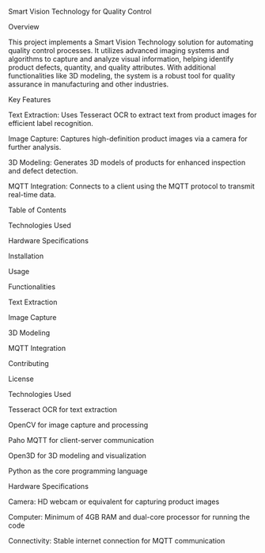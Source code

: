 Smart Vision Technology for Quality Control

Overview

This project implements a Smart Vision Technology solution for automating quality control processes. It utilizes advanced imaging systems and algorithms to capture and analyze visual information, helping identify product defects, quantity, and quality attributes. With additional functionalities like 3D modeling, the system is a robust tool for quality assurance in manufacturing and other industries.

Key Features

Text Extraction: Uses Tesseract OCR to extract text from product images for efficient label recognition.

Image Capture: Captures high-definition product images via a camera for further analysis.

3D Modeling: Generates 3D models of products for enhanced inspection and defect detection.

MQTT Integration: Connects to a client using the MQTT protocol to transmit real-time data.

Table of Contents

Technologies Used

Hardware Specifications

Installation

Usage

Functionalities

Text Extraction

Image Capture

3D Modeling

MQTT Integration

Contributing

License

Technologies Used

Tesseract OCR for text extraction

OpenCV for image capture and processing

Paho MQTT for client-server communication

Open3D for 3D modeling and visualization

Python as the core programming language

Hardware Specifications

Camera: HD webcam or equivalent for capturing product images

Computer: Minimum of 4GB RAM and dual-core processor for running the code

Connectivity: Stable internet connection for MQTT communication

